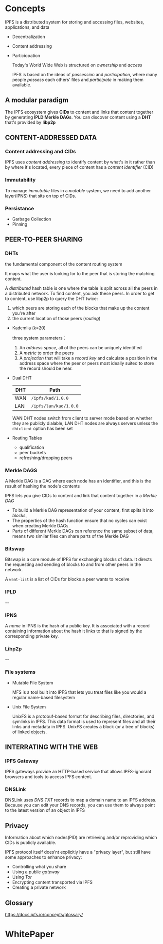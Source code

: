 # Concepts

IPFS is a distributed system for storing and accessing files, websites, applications, and data

- Decentralization

- Content addressing

- Particiopation

  Today's World Wide Web is structured on *ownership* and *access*

  IPFS is based on the ideas of *possession* and *participation*, where many people *possess* each others' files and *participate* in making them available.

## A modular paradigm

The IPFS ecosystem gives **CIDs** to content and links that content together by generating **IPLD Merkle DAGs**. You can discover content using a **DHT** that's provided by **libp2p**



## CONTENT-ADDRESSED DATA

### Content addressing and CIDs

IPFS uses *content addressing* to identify content by what's in it rather than by where it's located, every piece of content has a *content identifier* (CID)

### Immutability

To manage *immutable* files in a *mutable* system, we need to add another layer(IPNS) that sits on top of CIDs.

### Persistance

- Garbage Collection
- Pinning



## PEER-TO-PEER SHARING

### DHTs

the fundamental component of the content routing system

 It maps what the user is looking for to the peer that is storing the matching content.

A *distributed* hash table is one where the table is split across all the peers in a distributed network. To find content, you ask these peers. In order to get to content, use libp2p to query the DHT twice:

1. which peers are storing each of the blocks that make up the content you're after
2. the current location of those peers (*routing*)

- Kademlia (k=20)

  three system parameters：

  1. An *address space*, all of the peers can be uniquely identified
  2. A *metric* to order the peers
  3. A *projection* that will take a *record key* and calculate a position in the address space where the peer or peers most ideally suited to store the record should be near.

- Dual DHT

  | DHT  | Path                  |
  | ---- | --------------------- |
  | WAN  | `/ipfs/kad/1.0.0`     |
  | LAN  | `/ipfs/lan/kad/1.0.0` |

  WAN DHT nodes switch from client to server mode based on whether they are publicly dialable, LAN DHT nodes are always servers unless the `dhtclient` option has been set

- Routing Tables

  - qualification
  - peer buckets
  - refreshing/dropping peers

### Merkle DAGS

A Merkle DAG is a DAG where each node has an identifier, and this is the result of hashing the node's contents

IPFS lets you give CIDs to content and link that content together in a *Merkle DAG* 

- To build a Merkle DAG representation of your content, first splits it into *blocks*, 
- The properties of the hash function ensure that no cycles can exist when creating Merkle DAGs.
- Parts of different Merkle DAGs can reference the same subset of data, means two similar files can share parts of the Merkle DAG

### Bitswap

Bitswap is a core module of IPFS for exchanging blocks of data. It directs the requesting and sending of blocks to and from other peers in the network.

A `want-list` is a list of CIDs for blocks a peer wants to receive

### IPLD

--

### IPNS

A *name* in IPNS is the hash of a public key. It is associated with a record containing information about the hash it links to that is signed by the corresponding private key.

### Libp2p

--

### File systems

- Mutable File System

  MFS is a tool built into IPFS that lets you treat files like you would a regular name-based filesystem

- Unix File System

  UnixFS is a protobuf-based format for describing files, directories, and symlinks in IPFS. This data format is used to represent files and all their links and metadata in IPFS. UnixFS creates a block (or a tree of blocks) of linked objects.

## INTERRATING WITH THE WEB

### IPFS Gateway

IPFS gateways provide an HTTP-based service that allows IPFS-ignorant browsers and tools to access IPFS content.

### DNSLink

DNSLink uses *DNS TXT* records to map a domain name to an IPFS address. Because you can edit your DNS records, you can use them to always point to the latest version of an object in IPFS

## Privacy

Information about which nodes(PID) are retrieving and/or reproviding which CIDs is publicly available.

IPFS protocol itself does'nt explicitly have a "privacy layer", but still have some approaches to enhance privacy:

- Controlling what you share
- Using a public *gateway*
- Using *Tor*
- Encrypting content transported via IPFS
- Creating a private network

## Glossary

https://docs.ipfs.io/concepts/glossary/



# WhitePaper





